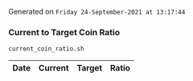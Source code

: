 Generated on `Friday 24-September-2021 at 13:17:44`

### Current to Target Coin Ratio
`current_coin_ratio.sh`

Date|Current|Target|Ratio
---|---|---|---
